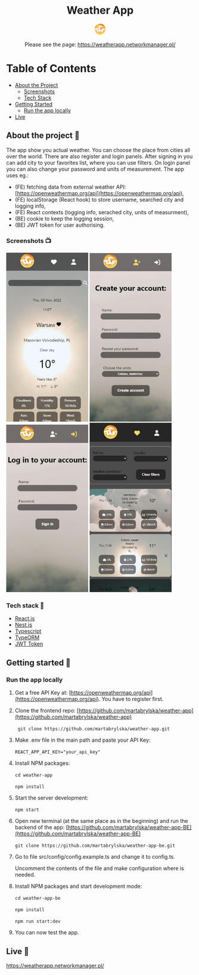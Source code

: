 <div align="center">
  <h1>Weather App</h1>  <img src="https://raw.githubusercontent.com/martabrylska/weather-app/main/public/logo2.png" alt="logo"/>
<p>Please see the page: <a href="https://weatherapp.networkmanager.pl/">https://weatherapp.networkmanager.pl/</a></p>
</div>

# Table of Contents

- [About the Project](#about-the-project-🎉)
    - [Screenshots](#screenshots-📺)
    - [Tech Stack](#tech-stack-🔧)
- [Getting Started](#getting-started-🚀)
    - [Run the app locally](#run-the-app-locally)
- [Live](#live-📍)

## About the project 🎉

The app show you actual weather. You can choose the place from cities all over the world. There are also register and
login panels.
After signing in you can add city to your favorites list, where you can use filters. On login panel you can also change
your password and units of measurement.
The app uses eg.:
- (FE) fetching data from external weather API: [https://openweathermap.org/api](https://openweathermap.org/api),
- (FE) localStorage (React hook) to store username, searched city and logging info,
- (FE) React contexts (logging info, serached city, units of measurment),
- (BE) cookie to keep the logging session,
- (BE) JWT token for user authorising.

### Screenshots 📺

<div>
  <img src="https://raw.githubusercontent.com/martabrylska/weather-app/main/public/app-screens/home.JPG" alt="home page" width="220px" height="auto"/>
  <img src="https://raw.githubusercontent.com/martabrylska/weather-app/main/public/app-screens/register.JPG" alt="register view" width="220px" height="auto"/>
  <img src="https://raw.githubusercontent.com/martabrylska/weather-app/main/public/app-screens/login.JPG" alt="login view" width="220px" height="auto"/>
  <img src="https://raw.githubusercontent.com/martabrylska/weather-app/main/public/app-screens/favorites.JPG" alt="favorites view" width="220px" height="auto"/>
</div>

### Tech stack 🔧

  <ul>
    <li><a href="https://react.dev/">React.js</a></li>
    <li><a href="https://nestjs.com/">Nest.js</a></li>
    <li><a href="https://www.typescriptlang.org/">Typescript</a></li>
    <li><a href="https://typeorm.io/">TypeORM</a></li>
    <li><a href="https://jwt.io/">JWT Token</a></li>
  </ul>

## Getting started 🚀

### Run the app locally

1. Get a free API Key at: [https://openweathermap.org/api](https://openweathermap.org/api).
   You have to register first.
2. Clone the frontend repo: [https://github.com/martabrylska/weather-app](https://github.com/martabrylska/weather-app)

   ` git clone https://github.com/martabrylska/weather-app.git`

3. Make .env file in the main path and paste your API Key:

   `REACT_APP_API_KEY="your_api_key"`

4. Install NPM packages: 

   `cd weather-app`

   `npm install`

5. Start the server development:

   `npm start`

6. Open new terminal (at the same place as in the beginning) and run the backend of the
   app: [https://github.com/martabrylska/weather-app-BE](https://github.com/martabrylska/weather-app-BE)

   `git clone https://github.com/martabrylska/weather-app-be.git`

7. Go to file src/config/config.example.ts and change it to config.ts.

   Uncomment the contents of the file and make configuration where is needed.

8. Install NPM packages and start development mode:

   `cd weather-app-be`

   `npm install`

   `npm run start:dev`

9. You can now test the app.

## Live 📍

<p><a href="https://weatherapp.networkmanager.pl/">https://weatherapp.networkmanager.pl/</a></p>